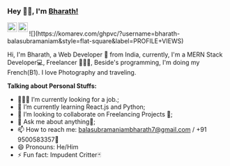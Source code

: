### Hey 👋🏽, I'm [Bharath!](https://github.com/bharath-balasubramaniam) 
<a href="https://www.linkedin.com/in/bharath-balasubramaniam-0a7869192/">
  <img align="left" alt="Bharath LinkdeIN" width="22px" src="https://cdn.jsdelivr.net/npm/simple-icons@v3/icons/linkedin.svg" />
</a>
<a href="https://www.instagram.com/bharath_balasubramaniam/">
  <img align="left" alt="Bharath Instagram" width="22px" src="https://cdn.jsdelivr.net/npm/simple-icons@v3/icons/instagram.svg" />
</a>
<br />
![](https://komarev.com/ghpvc/?username=bharath-balasubramaniam&style=flat-square&label=PROFILE+VIEWS)
<br />

Hi, I'm Bharath, a Web Developer 🚀 from India, currently, I'm a MERN Stack Developer💻, Freelancer 👨🏽‍💻, Beside's programming, I'm doing my French(B1). I love Photography and traveling.
  
**Talking about Personal Stuffs:**

- 👨🏽‍💻 I’m currently looking for a job.;
- 🌱 I’m currently learning React.js and Python; 
- 👯 I’m looking to collaborate on Freelancing Projects 🤝;
- 💬 Ask me about anything🖤;
- 📫 How to reach me: balasubramaniambharath7@gmail.com / +91 9500583357📱
- 😄 Pronouns: He/Him
- ⚡ Fun fact: Impudent Critter🃏

